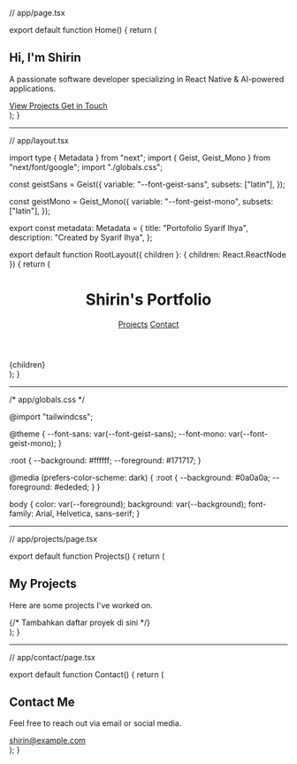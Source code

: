 // app/page.tsx

export default function Home() {
  return (
    <section className="text-center mt-16">
      <h2 className="text-4xl font-extrabold">Hi, I'm Shirin</h2>
      <p className="mt-4 text-lg text-gray-300">
        A passionate software developer specializing in React Native & AI-powered applications.
      </p>
      <div className="mt-6 flex justify-center space-x-4">
        <a href="/projects" className="px-6 py-3 bg-blue-500 rounded-lg shadow-md hover:bg-blue-600">
          View Projects
        </a>
        <a href="/contact" className="px-6 py-3 bg-gray-700 rounded-lg shadow-md hover:bg-gray-600">
          Get in Touch
        </a>
      </div>
    </section>
  );
}

-----------------

// app/layout.tsx

import type { Metadata } from "next";
import { Geist, Geist_Mono } from "next/font/google";
import "./globals.css";

const geistSans = Geist({
  variable: "--font-geist-sans",
  subsets: ["latin"],
});

const geistMono = Geist_Mono({
  variable: "--font-geist-mono",
  subsets: ["latin"],
});

export const metadata: Metadata = {
  title: "Portofolio Syarif Ihya",
  description: "Created by Syarif Ihya",
};

export default function RootLayout({ children }: { children: React.ReactNode }) {
  return (
    <html lang="en">
      <body className="min-h-screen bg-gray-900 text-white">
        <header className="w-full max-w-4xl mx-auto p-4 flex justify-between items-center">
          <h1 className="text-2xl font-bold">Shirin's Portfolio</h1>
          <nav className="space-x-6">
            <a href="/projects" className="hover:text-gray-400">Projects</a>
            <a href="/contact" className="hover:text-gray-400">Contact</a>
          </nav>
        </header>
        <main className="max-w-4xl mx-auto p-6">{children}</main>
      </body>
    </html>
  );
}

-----------------

/* app/globals.css */

@import "tailwindcss";

@theme {
  --font-sans: var(--font-geist-sans);
  --font-mono: var(--font-geist-mono);
}

:root {
  --background: #ffffff;
  --foreground: #171717;
}

@media (prefers-color-scheme: dark) {
  :root {
    --background: #0a0a0a;
    --foreground: #ededed;
  }
}

body {
  color: var(--foreground);
  background: var(--background);
  font-family: Arial, Helvetica, sans-serif;
}

-----------------------

// app/projects/page.tsx

export default function Projects() {
    return (
        <section>
        <h2 className="text-3xl font-bold">My Projects</h2>
        <p className="mt-4 text-gray-300">Here are some projects I've worked on.</p>
        {/* Tambahkan daftar proyek di sini */}
        </section>
    );
}
  
-------------------

// app/contact/page.tsx

export default function Contact() {
    return (
        <section className="text-center">
        <h2 className="text-3xl font-bold">Contact Me</h2>
        <p className="mt-4 text-gray-300">Feel free to reach out via email or social media.</p>
        <div className="mt-6">
            <a href="mailto:shirin@example.com" className="text-blue-400 hover:underline">shirin@example.com</a>
        </div>
        </section>
    );
}
